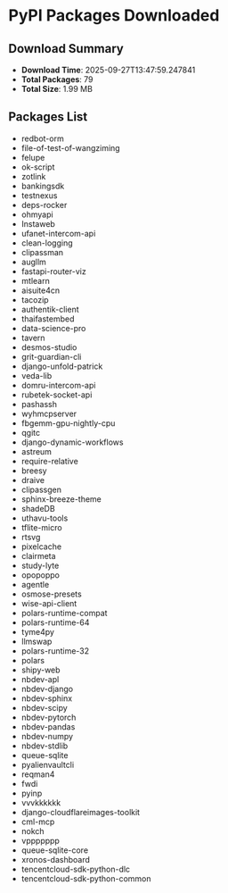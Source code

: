 # PyPI Packages Downloaded

## Download Summary
- **Download Time**: 2025-09-27T13:47:59.247841
- **Total Packages**: 79
- **Total Size**: 1.99 MB

## Packages List
- redbot-orm
- file-of-test-of-wangziming
- felupe
- ok-script
- zotlink
- bankingsdk
- testnexus
- deps-rocker
- ohmyapi
- Instaweb
- ufanet-intercom-api
- clean-logging
- clipassman
- augllm
- fastapi-router-viz
- mtlearn
- aisuite4cn
- tacozip
- authentik-client
- thaifastembed
- data-science-pro
- tavern
- desmos-studio
- grit-guardian-cli
- django-unfold-patrick
- veda-lib
- domru-intercom-api
- rubetek-socket-api
- pashassh
- wyhmcpserver
- fbgemm-gpu-nightly-cpu
- qgitc
- django-dynamic-workflows
- astreum
- require-relative
- breesy
- draive
- clipassgen
- sphinx-breeze-theme
- shadeDB
- uthavu-tools
- tflite-micro
- rtsvg
- pixelcache
- clairmeta
- study-lyte
- opopoppo
- agentle
- osmose-presets
- wise-api-client
- polars-runtime-compat
- polars-runtime-64
- tyme4py
- llmswap
- polars-runtime-32
- polars
- shipy-web
- nbdev-apl
- nbdev-django
- nbdev-sphinx
- nbdev-scipy
- nbdev-pytorch
- nbdev-pandas
- nbdev-numpy
- nbdev-stdlib
- queue-sqlite
- pyalienvaultcli
- reqman4
- fwdi
- pyinp
- vvvkkkkkk
- django-cloudflareimages-toolkit
- cml-mcp
- nokch
- vppppppp
- queue-sqlite-core
- xronos-dashboard
- tencentcloud-sdk-python-dlc
- tencentcloud-sdk-python-common
